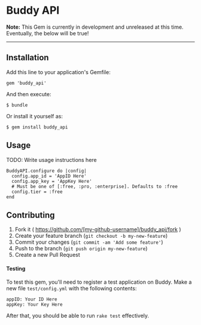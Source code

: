 # Buddy API

**Note:** This Gem is currently in development and unreleased at this time. Eventually, the below will be true!


----

## Installation

Add this line to your application's Gemfile:

    gem 'buddy_api'

And then execute:

    $ bundle

Or install it yourself as:

    $ gem install buddy_api

## Usage

TODO: Write usage instructions here

    BuddyAPI.configure do |config|
      config.app_id = 'AppID Here'
      config.app_key = 'AppKey Here'
      # Must be one of [:free, :pro, :enterprise]. Defaults to :free
      config.tier = :free
    end

## Contributing

1. Fork it ( https://github.com/[my-github-username]/buddy_api/fork )
2. Create your feature branch (`git checkout -b my-new-feature`)
3. Commit your changes (`git commit -am 'Add some feature'`)
4. Push to the branch (`git push origin my-new-feature`)
5. Create a new Pull Request

#### Testing

To test this gem, you'll need to register a test application on Buddy. Make a new file `test/config.yml` with the following contents:

    appID: Your ID Here
    appKey: Your Key Here

After that, you should be able to run `rake test` effectively.
